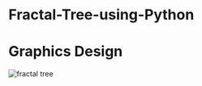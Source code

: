 # Fractal-Tree-using-Python
# Graphics Design
![fractal tree](https://user-images.githubusercontent.com/72095437/181934666-8289249d-8b46-46d9-9c9f-a086330d4c00.png)
